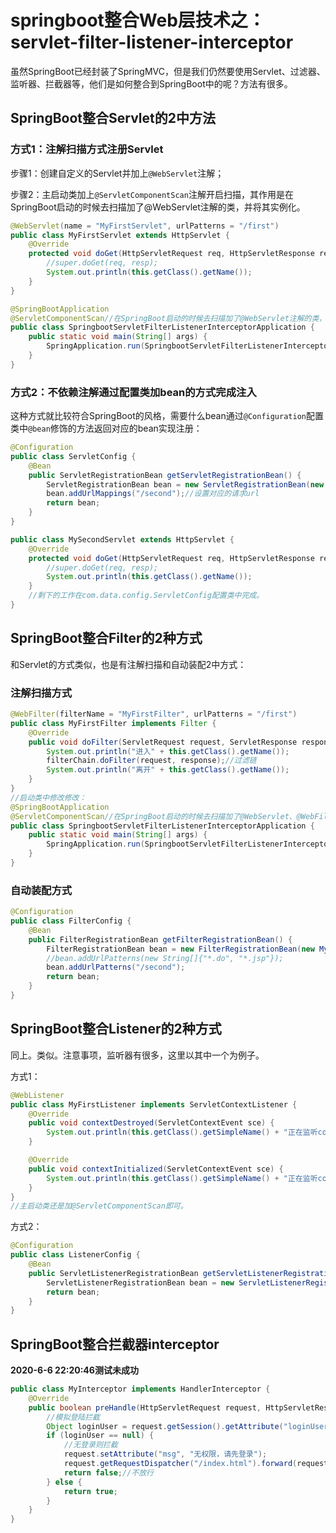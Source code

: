 # springboot整合Web层技术之：servlet-filter-listener-interceptor

虽然SpringBoot已经封装了SpringMVC，但是我们仍然要使用Servlet、过滤器、监听器、拦截器等，他们是如何整合到SpringBoot中的呢？方法有很多。

## SpringBoot整合Servlet的2中方法

### 方式1：注解扫描方式注册Servlet

步骤1：创建自定义的Servlet并加上`@WebServlet`注解；

步骤2：主启动类加上`@ServletComponentScan`注解开启扫描，其作用是在SpringBoot启动的时候去扫描加了@WebServlet注解的类，并将其实例化。

```java
@WebServlet(name = "MyFirstServlet", urlPatterns = "/first")
public class MyFirstServlet extends HttpServlet {
    @Override
    protected void doGet(HttpServletRequest req, HttpServletResponse resp) throws ServletException, IOException {
        //super.doGet(req, resp);
        System.out.println(this.getClass().getName());
    }
}
```

```java
@SpringBootApplication
@ServletComponentScan//在SpringBoot启动的时候去扫描加了@WebServlet注解的类，并将其实例化
public class SpringbootServletFilterListenerInterceptorApplication {
    public static void main(String[] args) {
        SpringApplication.run(SpringbootServletFilterListenerInterceptorApplication.class, args);
    }
}
```

### 方式2：不依赖注解通过配置类加bean的方式完成注入

这种方式就比较符合SpringBoot的风格，需要什么bean通过`@Configuration`配置类中`@bean`修饰的方法返回对应的bean实现注册：

```java
@Configuration
public class ServletConfig {
    @Bean
    public ServletRegistrationBean getServletRegistrationBean() {
        ServletRegistrationBean bean = new ServletRegistrationBean(new MySecondServlet());//注意传的参是我们需要的Servlet
        bean.addUrlMappings("/second");//设置对应的请求url
        return bean;
    }
}
```

```java
public class MySecondServlet extends HttpServlet {
    @Override
    protected void doGet(HttpServletRequest req, HttpServletResponse resp) throws ServletException, IOException {
        //super.doGet(req, resp);
        System.out.println(this.getClass().getName());
    }
    //剩下的工作在com.data.config.ServletConfig配置类中完成。
}
```

## SpringBoot整合Filter的2种方式

和Servlet的方式类似，也是有注解扫描和自动装配2中方式：

### 注解扫描方式

```java
@WebFilter(filterName = "MyFirstFilter", urlPatterns = "/first")
public class MyFirstFilter implements Filter {
    @Override
    public void doFilter(ServletRequest request, ServletResponse response, FilterChain filterChain) throws IOException, ServletException {
        System.out.println("进入" + this.getClass().getName());
        filterChain.doFilter(request, response);//过滤链
        System.out.println("离开" + this.getClass().getName());
    }
}
//启动类中修改修改：
@SpringBootApplication
@ServletComponentScan//在SpringBoot启动的时候去扫描加了@WebServlet、@WebFilter等注解的类，并将其实例化
public class SpringbootServletFilterListenerInterceptorApplication {
    public static void main(String[] args) {
        SpringApplication.run(SpringbootServletFilterListenerInterceptorApplication.class, args);
    }
}
```

### 自动装配方式

```java
@Configuration
public class FilterConfig {
    @Bean
    public FilterRegistrationBean getFilterRegistrationBean() {
        FilterRegistrationBean bean = new FilterRegistrationBean(new MySecondFilter());
        //bean.addUrlPatterns(new String[]{"*.do", "*.jsp"});
        bean.addUrlPatterns("/second");
        return bean;
    }
}
```

## SpringBoot整合Listener的2种方式

同上。类似。注意事项，监听器有很多，这里以其中一个为例子。

方式1：

```java
@WebListener
public class MyFirstListener implements ServletContextListener {
    @Override
    public void contextDestroyed(ServletContextEvent sce) {
        System.out.println(this.getClass().getSimpleName() + "正在监听contextDestroyed..................");
    }

    @Override
    public void contextInitialized(ServletContextEvent sce) {
        System.out.println(this.getClass().getSimpleName() + "正在监听contextInitialized.................");
    }
}
//主启动类还是加@ServletComponentScan即可。
```

方式2：

```java
@Configuration
public class ListenerConfig {
    @Bean
    public ServletListenerRegistrationBean getServletListenerRegistrationBean() {
        ServletListenerRegistrationBean bean = new ServletListenerRegistrationBean(new MySecondListener());//注意传参
        return bean;
    }
}
```

## SpringBoot整合拦截器interceptor

**2020-6-6 22:20:46测试未成功**

```java
public class MyInterceptor implements HandlerInterceptor {
    @Override
    public boolean preHandle(HttpServletRequest request, HttpServletResponse response, Object handler) throws Exception {
        //模拟登陆拦截
        Object loginUser = request.getSession().getAttribute("loginUser");
        if (loginUser == null) {
            //无登录则拦截
            request.setAttribute("msg", "无权限，请先登录");
            request.getRequestDispatcher("/index.html").forward(request, response);
            return false;//不放行
        } else {
            return true;
        }
    }
}
```

